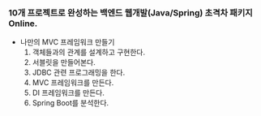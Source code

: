 ### 10개 프로젝트로 완성하는 백엔드 웹개발(Java/Spring) 초격차 패키지 Online.

- 나만의 MVC 프레임워크 만들기
  1. 객체들과의 관계를 설계하고 구현한다.
  2. 서블릿을 만들어본다.
  3. JDBC 관련 프로그래밍을 한다.
  4. MVC 프레임워크를 만든다.
  5. DI 프레임워크를 만든다.
  6. Spring Boot를 분석한다.
